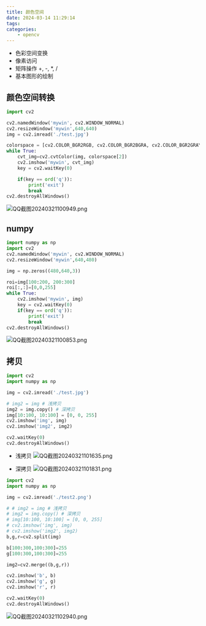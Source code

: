 ```yaml
---
title: 颜色空间
date: 2024-03-14 11:29:14
tags:
categories:
    - opencv
---
```


- 色彩空间变换
- 像素访问
- 矩阵操作 +, -, *, /
- 基本图形的绘制

<!--more-->
## 颜色空间转换

```python
import cv2

cv2.namedWindow('mywin', cv2.WINDOW_NORMAL)
cv2.resizeWindow('mywin',640,640)
img = cv2.imread('./test.jpg')

colorspace = [cv2.COLOR_BGR2RGB, cv2.COLOR_BGR2BGRA, cv2.COLOR_BGR2GRAY, cv2.COLOR_BGR2HSV, cv2.COLOR_BGR2YUV]
while True:
    cvt_img=cv2.cvtColor(img, colorspace[2])
    cv2.imshow('mywin', cvt_img)
    key = cv2.waitKey(0)

    if(key == ord('q')):
        print('exit')
        break
cv2.destroyAllWindows()
```
![QQ截图20240321100949.png](https://s2.loli.net/2024/03/21/VpfAs8OZQgjnTa6.png)

## numpy

```python
import numpy as np
import cv2
cv2.namedWindow('mywin', cv2.WINDOW_NORMAL)
cv2.resizeWindow('mywin',640,480)

img = np.zeros((480,640,3))

roi=img[100:200, 200:300]
roi[:,:]=[0,0,255]
while True:
    cv2.imshow('mywin', img)
    key = cv2.waitKey(0)
    if(key == ord('q')):
        print('exit')
        break
cv2.destroyAllWindows()
```

![QQ截图20240321100853.png](https://s2.loli.net/2024/03/21/L8F9pTQNUSrWsMh.png)

## 拷贝

```python
import cv2
import numpy as np

img = cv2.imread('./test.jpg')

# img2 = img # 浅拷贝
img2 = img.copy() # 深拷贝
img[10:100, 10:100] = [0, 0, 255]
cv2.imshow('img', img)
cv2.imshow('img2', img2)

cv2.waitKey(0)
cv2.destroyAllWindows()
```

- 浅拷贝
![QQ截图20240321101635.png](https://s2.loli.net/2024/03/21/UjNegYROnJl6ZXG.png)

- 深拷贝
![QQ截图20240321101831.png](https://s2.loli.net/2024/03/21/uaOwqDnxT9Ztlzs.png)


```python
import cv2
import numpy as np

img = cv2.imread('./test2.png')

# # img2 = img # 浅拷贝
# img2 = img.copy() # 深拷贝
# img[10:100, 10:100] = [0, 0, 255]
# cv2.imshow('img', img)
# cv2.imshow('img2', img2)
b,g,r=cv2.split(img)

b[100:300,100:300]=255
g[100:300,100:300]=255

img2=cv2.merge((b,g,r))

cv2.imshow('b', b)
cv2.imshow('g', g)
cv2.imshow('r', r)

cv2.waitKey(0)
cv2.destroyAllWindows()
```

![QQ截图20240321102940.png](https://s2.loli.net/2024/03/21/DfowXIKj2pSmqG8.png)